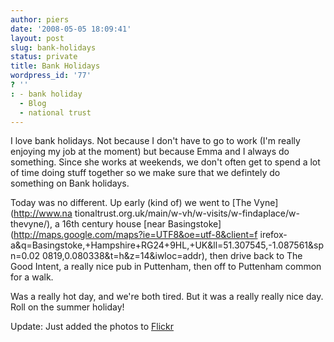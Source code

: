 ```yaml
---
author: piers
date: '2008-05-05 18:09:41'
layout: post
slug: bank-holidays
status: private
title: Bank Holidays
wordpress_id: '77'
? ''
: - bank holiday
  - Blog
  - national trust
---
```


I love bank holidays. Not because I don't have to go to work (I'm really
enjoying my job at the moment) but because Emma and I always do something.
Since she works at weekends, we don't often get to spend a lot of time doing
stuff together so we make sure that we defintely do something on Bank
holidays.

Today was no different. Up early (kind of) we went to [The Vyne](http://www.na
tionaltrust.org.uk/main/w-vh/w-visits/w-findaplace/w-thevyne/), a 16th century
house [near Basingstoke](http://maps.google.com/maps?ie=UTF8&oe=utf-8&client=f
irefox-a&q=Basingstoke,+Hampshire+RG24+9HL,+UK&ll=51.307545,-1.087561&spn=0.02
0819,0.080338&t=h&z=14&iwloc=addr), then drive back to The Good Intent, a
really nice pub in Puttenham, then off to Puttenham common for a walk.

Was a really hot day, and we're both tired. But it was a really really nice
day. Roll on the summer holiday!

Update: Just added the photos to
[Flickr](http://flickr.com/photos/piers/sets/72157604999757347/)

